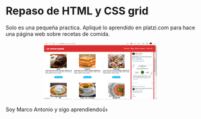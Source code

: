 <h1>Repaso de HTML y CSS grid</h1>
<p>Solo es una pequeña practica. Apliqué lo aprendido en platzi.com para hace una página web sobre recetas 
de comida.</p>
<div align="center">
<img src="img/ads/sc.png" width="300px"></img>
</div>
<p>Soy Marco Antonio y sigo aprendiendo👍</p>
